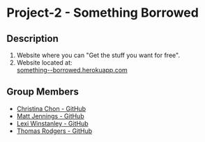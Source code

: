# Project-2 - Something Borrowed
## Description
1. Website where you can "Get the stuff you want for free".
2. Website located at:  
[something--borrowed.herokuapp.com](https://something--borrowed.herokuapp.com)

## Group Members
- [Christina Chon - GitHub](https://github.com/christinachon)
- [Matt Jennings - GitHub](https://github.com/Hollyw00d)
- [Lexi Winstanley - GitHub](https://github.com/lexi-winstanley)
- [Thomas Rodgers - GitHub](https://github.com/trodge)